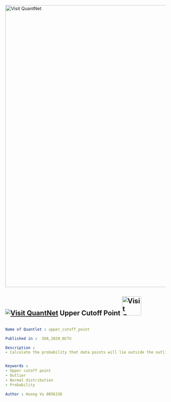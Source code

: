 [<img src="https://github.com/QuantLet/Styleguide-and-FAQ/blob/master/pictures/banner.png" width="888" alt="Visit QuantNet">](http://quantlet.de/)

## [<img src="https://github.com/QuantLet/Styleguide-and-FAQ/blob/master/pictures/qloqo.png" alt="Visit QuantNet">](http://quantlet.de/) **Upper Cutoff Point** [<img src="https://github.com/QuantLet/Styleguide-and-FAQ/blob/master/pictures/QN2.png" width="60" alt="Visit QuantNet 2.0">](http://quantlet.de/)

```yaml

Name of Quantlet : upper_cutoff_point

Published in :  SDA_2020_NCTU

Description :  
- Calculate the probability that data points will lie outside the outlier identification when our data follows normal distribution.


Keywords : 
- Upper cutoff point
- Outlier 
- Normal distribution
- Probability

Author : Huong Vu 0856156


